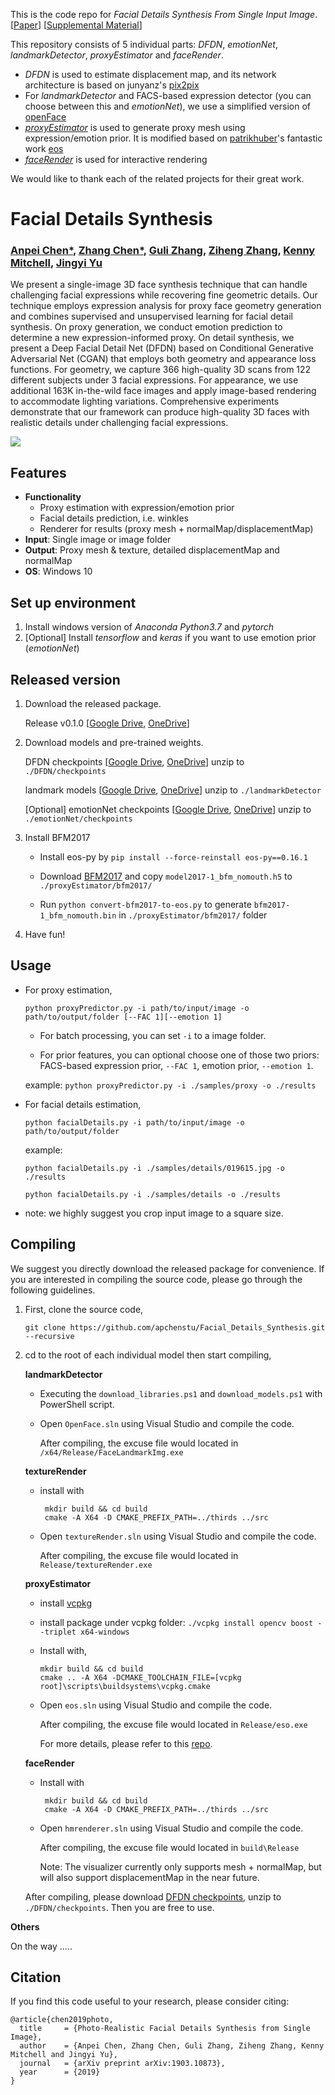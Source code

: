 



This is the code repo for *Facial Details Synthesis From Single Input Image*. [[Paper](https://arxiv.org/abs/1903.10873)] [[Supplemental Material](https://github.com/apchenstu/Facial_Details_Synthesis/blob/master/src/imgs/Supplemental_Material.pdf)]

This repository consists of 5 individual parts: *DFDN*, *emotionNet*, *landmarkDetector*, *proxyEstimator* and *faceRender*. 

 - *DFDN* is used to estimate displacement map, and its network architecture is based on junyanz's [pix2pix](https://github.com/junyanz/pytorch-CycleGAN-and-pix2pix)
 - For *landmarkDetector* and FACS-based expression detector (you can choose between this and *emotionNet*), we use a simplified version of [openFace](https://github.com/TadasBaltrusaitis/OpenFace)
 - [*proxyEstimator*](https://github.com/LansburyCH/eos-expression-aware-proxy/tree/d8d4c7dfec4784c4f02dc8299bb73b80f81a6110) is used to generate proxy mesh using expression/emotion prior. It is modified based on [patrikhuber](https://github.com/patrikhuber)'s fantastic work [eos](https://github.com/patrikhuber/eos)
 - [*faceRender*](https://github.com/gg-z/face_rendering/tree/41b5ea992246dc02768cde715dd39873f0411e13) is used for interactive rendering

We would like to thank each of the related projects for their great work.



# Facial Details Synthesis
### [Anpei Chen*](https://arxiv.org/search/cs?searchtype=author&query=Chen%2C+A), [Zhang Chen*](https://arxiv.org/search/cs?searchtype=author&query=Chen%2C+Z), [Guli Zhang](https://arxiv.org/search/cs?searchtype=author&query=Zhang%2C+G), [Ziheng Zhang](https://arxiv.org/search/cs?searchtype=author&query=Zhang%2C+Z), [Kenny Mitchell](https://arxiv.org/search/cs?searchtype=author&query=Mitchell%2C+K), [Jingyi Yu](https://arxiv.org/search/cs?searchtype=author&query=Yu%2C+J)

We present a single-image 3D face synthesis technique that can handle challenging facial expressions while recovering fine geometric details. Our technique employs expression analysis for proxy face geometry generation and combines supervised and unsupervised learning for facial detail synthesis. On proxy generation, we conduct emotion prediction to determine a new expression-informed proxy. On detail synthesis, we present a Deep Facial Detail Net (DFDN) based on Conditional Generative Adversarial Net (CGAN) that employs both geometry and appearance loss functions. For geometry, we capture 366 high-quality 3D scans from 122 different subjects under 3 facial expressions. For appearance, we use additional 163K in-the-wild face images and apply image-based rendering to accommodate lighting variations. Comprehensive experiments demonstrate that our framework can produce high-quality 3D faces with realistic details under challenging facial expressions. 

![](https://github.com/apchenstu/Facial_Details_Synthesis/blob/master/src/imgs/teaser.png)


## Features
 - **Functionality**
	 * Proxy estimation with expression/emotion prior
	 * Facial details prediction, i.e. winkles
	 * Renderer for results (proxy mesh + normalMap/displacementMap)
- **Input**: Single image or image folder
- **Output**: Proxy mesh & texture, detailed displacementMap and normalMap
- **OS**: Windows 10

## Set up environment

 1. Install windows version of *Anaconda Python3.7* and *pytorch*
 2. [Optional] Install *tensorflow* and *keras* if you want to use emotion prior (*emotionNet*)


## Released version
 

 1. Download the released package. 
 
     Release v0.1.0 [[Google Drive](https://drive.google.com/file/d/1n1gB4bb9TOiFgp8IqfscqFOS3LHzKUIN/view?usp=sharing), [OneDrive](https://1drv.ms/u/s!Ard0t_p4QWIMc5auQCu-G4uKQDo?e=8C9378)]
 2. Download models and pre-trained weights. 
 
     DFDN checkpoints [[Google Drive](https://drive.google.com/file/d/1taK985IJr3m15HG1S7k70bvI-SuusYom/view?usp=sharing), [OneDrive](https://1drv.ms/u/s!Ard0t_p4QWIMeVDOvgXWwZJG57I?e=K1tMIV)] unzip to `./DFDN/checkpoints`
     
     landmark models [[Google Drive](https://drive.google.com/file/d/1rNNkXf372XvtBNiMu4kJe27p9v7nRKgX/view?usp=sharing), [OneDrive](https://1drv.ms/u/s!Ard0t_p4QWIMeJG_0W5UOwTPIM4?e=MSA8BM)] unzip to `./landmarkDetector`
     
     [Optional] emotionNet checkpoints [[Google Drive](https://drive.google.com/file/d/1pTz0wqJLwa_QQxxownu5KsifocDLBF-6/view?usp=sharing), [OneDrive](https://1drv.ms/u/s!Ard0t_p4QWIMdwW7nEx0pV0w56I?e=rQta0m)] unzip to `./emotionNet/checkpoints`
     
 3. Install BFM2017
 
    - Install eos-py by `pip install --force-reinstall eos-py==0.16.1`
    - Download [BFM2017](https://faces.dmi.unibas.ch/bfm/bfm2017.html) and copy `model2017-1_bfm_nomouth.h5` to `./proxyEstimator/bfm2017/`

    - Run `python convert-bfm2017-to-eos.py` to generate `bfm2017-1_bfm_nomouth.bin` in `./proxyEstimator/bfm2017/` folder

 5. Have fun!

## Usage

* For proxy estimation, 

  ```
  python proxyPredictor.py -i path/to/input/image -o path/to/output/folder [--FAC 1][--emotion 1]
  ```
  
  - For batch processing, you can set `-i` to a image folder.

  - For prior features, you can optional choose one of those two priors: 
      FACS-based expression prior, `--FAC 1`, 
      emotion prior, `--emotion 1`.

  example: `python proxyPredictor.py -i ./samples/proxy -o ./results`

- For facial details estimation,

  ```
  python facialDetails.py -i path/to/input/image -o path/to/output/folder
  ```
  
  example: 
  
  `python facialDetails.py -i ./samples/details/019615.jpg -o ./results`
  
  `python facialDetails.py -i ./samples/details -o ./results`


  
* note: we highly suggest you crop input image to a square size. 
  
## Compiling
We suggest you directly download the released package for convenience. If you are interested in compiling the source code, please go through the following guidelines.

 1. First, clone the source code,

     `git clone https://github.com/apchenstu/Facial_Details_Synthesis.git --recursive`

 2. cd to the root of each individual model then start compiling,

    **landmarkDetector**
     - Executing the `download_libraries.ps1` and `download_models.ps1` with PowerShell script.

	- Open `OpenFace.sln` using Visual Studio and compile the code.

      After compiling, the excuse file would located in `/x64/Release/FaceLandmarkImg.exe`

	**textureRender**
    - install with
	  ```
       mkdir build && cd build
       cmake -A X64 -D CMAKE_PREFIX_PATH=../thirds ../src
      ```
      
     - Open `textureRender.sln` using Visual Studio and compile the code.
     
       After compiling, the excuse file would located in  `Release/textureRender.exe`

    **proxyEstimator**

    - install [vcpkg](https://github.com/Microsoft/vcpkg/)
    
    - install package under vcpkg folder: `./vcpkg install opencv boost --triplet x64-windows`
    
    
    - Install with, 
      ```
      mkdir build && cd build
      cmake .. -A X64 -DCMAKE_TOOLCHAIN_FILE=[vcpkg root]\scripts\buildsystems\vcpkg.cmake
      ```
      
    - Open `eos.sln` using Visual Studio and compile the code.
    
      After compiling, the excuse file would located in  `Release/eso.exe`
    
      For more details, please refer to this [repo](https://github.com/LansburyCH/eos-expression-aware-proxy/tree/d8d4c7dfec4784c4f02dc8299bb73b80f81a6110).


    **faceRender**

    - Install with
	  ```
       mkdir build && cd build
       cmake -A X64 -D CMAKE_PREFIX_PATH=../thirds ../src
      ```
     - Open `hmrenderer.sln` using Visual Studio and compile the code.
    
       After compiling, the excuse file would located in `build\Release`
   
       Note: The visualizer currently only supports mesh + normalMap, but will also support displacementMap in the near future.

      After compiling, please download [DFDN checkpoints](https://1drv.ms/u/s!AjyDwSVHuwr8omMGWNP0PA-X0ASx?e=E1vWrY), unzip to `./DFDN/checkpoints`. Then you are free to use.

**Others**

On the way .....


## Citation

If you find this code useful to your research, please consider citing:
```
@article{chen2019photo,
  title     = {Photo-Realistic Facial Details Synthesis from Single Image},
  author    = {Anpei Chen, Zhang Chen, Guli Zhang, Ziheng Zhang, Kenny Mitchell and Jingyi Yu},
  journal   = {arXiv preprint arXiv:1903.10873},
  year      = {2019}
}
```
